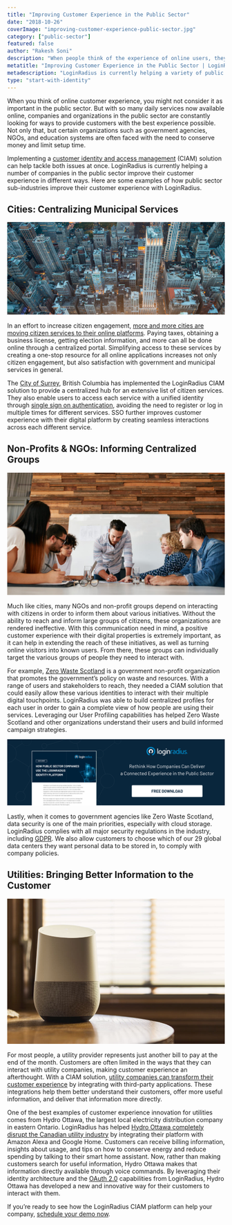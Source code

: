 ```yaml
---
title: "Improving Customer Experience in the Public Sector"
date: "2018-10-26"
coverImage: "improving-customer-experience-public-sector.jpg"
category: ["public-sector"]
featured: false 
author: "Rakesh Soni" 
description: "When people think of the experience of online users, they will not consider it relevant in the public sector. LoginRadius is currently helping a variety of public sector organisations enhance their customer service in various ways."
metatitle: "Improving Customer Experience in the Public Sector | LoginRadius"
metadescription: "LoginRadius is currently helping a variety of public sector organisations enhance their customer service in various ways."
type: "start-with-identity"
---
```


When you think of online customer experience, you might not consider it as important in the public sector. But with so many daily services now available online, companies and organizations in the public sector are constantly looking for ways to provide customers with the best experience possible. Not only that, but certain organizations such as government agencies, NGOs, and education systems are often faced with the need to conserve money and limit setup time.

Implementing a [customer identity and access management](https://www.loginradius.com/blog/2019/06/customer-identity-and-access-management) (CIAM) solution can help tackle both issues at once. LoginRadius is currently helping a number of companies in the public sector improve their customer experience in different ways. Here are some examples of how public sector sub-industries improve their customer experience with LoginRadius.

## Cities: Centralizing Municipal Services

![](imgae-1.jpeg)

In an effort to increase citizen engagement, [more and more cities are moving citizen services to their online platforms](https://www.loginradius.com/resource/how-cities-use-loginradius-identity-platform/). Paying taxes, obtaining a business license, getting election information, and more can all be done online through a centralized portal. Simplifying access to these services by creating a one-stop resource for all online applications increases not only citizen engagement, but also satisfaction with government and municipal services in general.

The [City of Surrey](https://my.surrey.ca/), British Columbia has implemented the LoginRadius CIAM solution to provide a centralized hub for an extensive list of citizen services. They also enable users to access each service with a unified identity through [single sign on authentication](https://www.loginradius.com/single-sign-on-overview/), avoiding the need to register or log in multiple times for different services. SSO further improves customer experience with their digital platform by creating seamless interactions across each different service.

## Non-Profits & NGOs: Informing Centralized Groups

![](image-2.jpeg)

Much like cities, many NGOs and non-profit groups depend on interacting with citizens in order to inform them about various initiatives. Without the ability to reach and inform large groups of citizens, these organizations are rendered ineffective. With this communication need in mind, a positive customer experience with their digital properties is extremely important, as it can help in extending the reach of these initiatives, as well as turning online visitors into known users. From there, these groups can individually target the various groups of people they need to interact with.

For example, [Zero Waste Scotland](https://www.youtube.com/watch?v=_11VIYMZh2g&list=PL3PS687CKFEFv2nlnk6NKrmbg4_zwBImw&index=3) is a government non-profit organization that promotes the government’s policy on waste and resources. With a range of users and stakeholders to reach, they needed a CIAM solution that could easily allow these various identities to interact with their multiple digital touchpoints. LoginRadius was able to build centralized profiles for each user in order to gain a complete view of how people are using their services. Leveraging our User Profiling capabilities has helped Zero Waste Scotland and other organizations understand their users and build informed campaign strategies.

[![public-sector](public-sector.png)](https://www.loginradius.com/resource/how-public-sector-companies-use-the-loginradius-identity-platform/)

Lastly, when it comes to government agencies like Zero Waste Scotland, data security is one of the main priorities, especially with cloud storage. LoginRadius complies with all major security regulations in the industry, including [GDPR](https://www.loginradius.com/resource/loginradius-and-gdpr-compliance/). We also allow customers to choose which of our 29 global data centers they want personal data to be stored in, to comply with company policies.

## Utilities: Bringing Better Information to the Customer

![](image-3.jpg)

For most people, a utility provider represents just another bill to pay at the end of the month. Customers are often limited in the ways that they can interact with utility companies, making customer experience an afterthought. With a CIAM solution, [utility companies can transform their customer experience](https://www.loginradius.com/resource/how-utility-companies-use-loginradius-identity-solution/) by integrating with third-party applications. These integrations help them better understand their customers, offer more useful information, and deliver that information more directly.

One of the best examples of customer experience innovation for utilities comes from Hydro Ottawa, the largest local electricity distribution company in eastern Ontario. LoginRadius has helped [Hydro Ottawa completely disrupt the Canadian utility industry](https://www.loginradius.com/blog/2018/10/customer-spotlight-hydro-ottawa/) by integrating their platform with Amazon Alexa and Google Home. Customers can receive billing information, insights about usage, and tips on how to conserve energy and reduce spending by talking to their smart home assistant. Now, rather than making customers search for useful information, Hydro Ottawa makes that information directly available through voice commands. By leveraging their identity architecture and the [OAuth 2.0](https://www.loginradius.com/federation/) capabilities from LoginRadius, Hydro Ottawa has developed a new and innovative way for their customers to interact with them.

If you’re ready to see how the LoginRadius CIAM platform can help your company, [schedule your demo now](https://www.loginradius.com/schedule-demo/).
